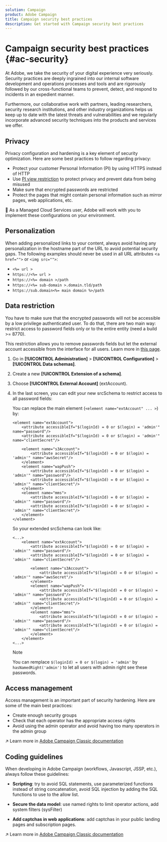 ```yaml
---
solution: Campaign
product: Adobe Campaign
title: Campaign security best practices
description: Get started with Campaign security best practices
---
```

# Campaign security best practices {#ac-security}

At Adobe, we take the security of your digital experience very seriously. Security practices are deeply ingrained into our internal software development and operations processes and tools and are rigorously followed by our cross-functional teams to prevent, detect, and respond to incidents in an expedient manner.

Furthermore, our collaborative work with partners, leading researchers, security research institutions, and other industry organizations helps us keep up to date with the latest threats and vulnerabilities and we regularly incorporate advanced security techniques into the products and services we offer.

## Privacy

Privacy configuration and hardening is a key element of security optimization. Here are some best practices to follow regarding privacy:

* Protect your customer Personal Information (PI) by using HTTPS instead of HTTP
* Use [PI view restriction](../dev/restrict-pi-view.md) to protect privacy and prevent data from being misused
* Make sure that encrypted passwords are restricted
* Protect the pages that might contain personal information such as mirror pages, web applications, etc.

:speech_balloon: As a Managed Cloud Services user, Adobe will work with you to implement these configurations on your environment.

## Personalization

When adding personalized links to your content, always avoid having any personalization in the hostname part of the URL to avoid potential security gaps. The following examples should never be used in all URL attributes <`a href="">` or `<img src="">`:

* `<%= url >`
* `https://<%= url >`
* `https://<%= domain >/path`
* `https://<%= sub-domain >.domain.tld/path`
* `https://sub.domain<%= main domain %>/path`

## Data restriction

You have to make sure that the encrypted passwords will not be accessible by a low privilege authenticated user. To do that, there are two main way: restrict access to password fields only or to the entire entity (need a build >= 8770).

This restriction allows you to remove passwords fields but let the external account accessible from the interface for all users. Learn more in [this page](../dev/restrict-pi-view.md).

1. Go in **[!UICONTROL Administration]** > **[!UICONTROL Configuration]** > **[!UICONTROL Data schemas]**.

1. Create a new **[!UICONTROL Extension of a schema]**.

1. Choose **[!UICONTROL External Account]** (extAccount).

1. In the last screen, you can edit your new srcSchema to restrict access to all password fields:

    You can replace the main element (`<element name="extAccount" ... >`) by:

    ```
    <element name="extAccount">
        <attribute accessibleIf="$(loginId) = 0 or $(login) = 'admin'" name="password"/>
        <attribute accessibleIf="$(loginId) = 0 or $(login) = 'admin'" name="clientSecret"/>
   
        <element name="s3Account">
            <attribute accessibleIf="$(loginId) = 0 or $(login) = 'admin'" name="awsSecret"/>
        </element>
        <element name="wapPush">
            <attribute accessibleIf="$(loginId) = 0 or $(login) = 'admin'" name="password"/>
            <attribute accessibleIf="$(loginId) = 0 or $(login) = 'admin'" name="clientSecret"/>
        </element>
        <element name="mms">
            <attribute accessibleIf="$(loginId) = 0 or $(login) = 'admin'" name="password"/>
            <attribute accessibleIf="$(loginId) = 0 or $(login) = 'admin'" name="clientSecret"/>
        </element>
    </element>
    ```

    So your extended srcSchema can look like:

    ```
    <...>
        <element name="extAccount">
            <attribute accessibleIf="$(loginId) = 0 or $(login) = 'admin'" name="password"/>
            <attribute accessibleIf="$(loginId) = 0 or $(login) = 'admin'" name="clientSecret"/>
  
            <element name="s3Account">
                <attribute accessibleIf="$(loginId) = 0 or $(login) = 'admin'" name="awsSecret"/>
            </element>
            <element name="wapPush">
                <attribute accessibleIf="$(loginId) = 0 or $(login) = 'admin'" name="password"/>
                <attribute accessibleIf="$(loginId) = 0 or $(login) = 'admin'" name="clientSecret"/>
            </element>
            <element name="mms">
                <attribute accessibleIf="$(loginId) = 0 or $(login) = 'admin'" name="password"/>
                <attribute accessibleIf="$(loginId) = 0 or $(login) = 'admin'" name="clientSecret"/>
            </element>
        </element>
    <...> 
    ```

    >[!NOTE]
    >
    >You can remplace `$(loginId) = 0 or $(login) = 'admin'` by `hasNamedRight('admin')` to let all users with admin right see these passwords.


## Access management

Access management is an important part of security hardening. Here are some of the main best practices:

* Create enough security groups
* Check that each operator has the appropriate access rights
* Avoid using the admin operator and avoid having too many operators in the admin group

:arrow_upper_right: Learn more in [Adobe Campaign Classic documentation](https://experienceleague.adobe.com/docs/campaign-classic/using/installing-campaign-classic/security-privacy/access-management.html?lang=en#webapp-operator)

## Coding guidelines

When developing in Adobe Campaign (workflows, Javascript, JSSP, etc.), always follow these guidelines:

* **Scripting**: try to avoid SQL statements, use parameterized functions instead of string concatenation, avoid SQL injection by adding the SQL functions to use to the allow list.

* **Secure the data model**: use named rights to limit operator actions, add system filters (sysFilter)

* **Add captchas in web applications**: add captchas in your public landing pages and subscription pages.

:arrow_upper_right: Learn more in [Adobe Campaign Classic documentation](https://experienceleague.adobe.com/docs/campaign-classic/using/installing-campaign-classic/security-privacy/scripting-coding-guidelines.html?lang=en#installing-campaign-classic)
